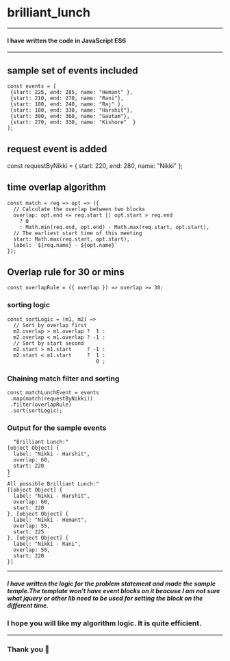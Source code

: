# brilliant_lunch
---
#### I have written the code in JavaScript ES6
---
## sample set of events included
```
const events = [
 {start: 225, end: 285, name: "Hemant" },
 {start: 210, end: 270, name: "Rani"},
 {start: 180, end: 240, name: "Raj" },
 {start: 180, end: 330, name: "Harshit"},
 {start: 300, end: 360, name: "Gautam"},
 {start: 270, end: 330, name: "Kishore"  }
];
```
## request event is added
const requestByNikki = { start: 220, end: 280, name: "Nikki" };

## time overlap algorithm
```
const match = req => opt => ({
  // Calculate the overlap between two blocks
  overlap: opt.end <= req.start || opt.start > req.end
    ? 0
    : Math.min(req.end, opt.end) - Math.max(req.start, opt.start),
  // The earliest start time of this meeting
  start: Math.max(req.start, opt.start),
  label: `${req.name} - ${opt.name}`
});
```

## Overlap rule for 30 or mins
```
const overlapRule = ({ overlap }) => overlap >= 30;
```

### sorting logic
```
const sortLogic = (m1, m2) => 
  // Sort by overlap first
  m2.overlap > m1.overlap ?  1 : 
  m2.overlap < m1.overlap ? -1 :
  // Sort by start second
  m2.start > m1.start     ? -1 :
  m2.start < m1.start     ?  1 :
                             0 ;
  ```
                             
 ### Chaining match filter and sorting
 ```
const matchLunchEvent = events
  .map(match(requestByNikki))
  .filter(overlapRule)
  .sort(sortLogic);
 ```
 
### Output for the sample events
```
  "Brilliant Lunch:"
[object Object] {
  label: "Nikki - Harshit",
  overlap: 60,
  start: 220
}
"
All possible Brilliant Lunch:"
[[object Object] {
  label: "Nikki - Harshit",
  overlap: 60,
  start: 220
}, [object Object] {
  label: "Nikki - Hemant",
  overlap: 55,
  start: 225
}, [object Object] {
  label: "Nikki - Rani",
  overlap: 50,
  start: 220
}]
```
---
  ##### I have written the logic for the problem statement and made the sample temple.The template won't have event blocks on it beacuse I am not sure what jquery or other lib need to be used for setting the block on the different time.
  
  ### I hope you will like my algorithm logic. It is quite efficient.
  ---
  ### Thank you 🙏
